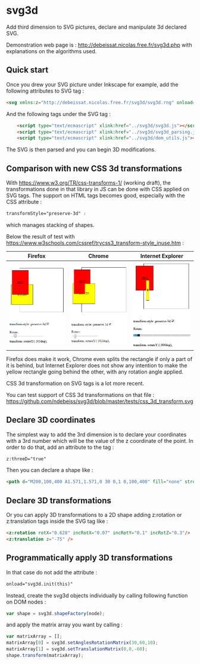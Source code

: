 # svg3d

Add third dimension to SVG pictures, declare and manipulate 3d declared SVG.

Demonstration web page is : http://debeissat.nicolas.free.fr/svg3d.php
with explanations on the algorithms used.

## Quick start

Once you drew your SVG picture under Inkscape for example, add the following attributes to SVG tag :

```HTML
<svg xmlns:z="http://debeissat.nicolas.free.fr/svg3d/svg3d.rng" onload="svg3d.init(this)">
```

And the following tags under the SVG tag :

```HTML
    <script type="text/ecmascript" xlink:href="../svg3d/svg3d.js"></script>
    <script type="text/ecmascript" xlink:href="../svg3d/svg3d_parsing.js"></script>
    <script type="text/ecmascript" xlink:href="../svg3d/dom_utils.js"></script>
```

The SVG is then parsed and you can begin 3D modifications.

## Comparison with new CSS 3d transformations

With https://www.w3.org/TR/css-transforms-1/ (working draft), the transformations done in that library in JS can be done with CSS applied on SVG tags.
The support on HTML tags becomes good, especially with the CSS attribute : 
```css
transformStyle="preserve-3d" :
```
which manages stacking of shapes.

Below the result of test with https://www.w3schools.com/cssref/trycss3_transform-style_inuse.htm :

| Firefox | Chrome | Internet Explorer |
| --- | --- | --- |
| ![preserve-3d on Firefox](https://github.com/ndebeiss/svg3d/blob/master/doc/Capture_firefox_preserve-3d.PNG "preserve-3d on Firefox") | ![preserve-3d on Chrome](https://github.com/ndebeiss/svg3d/blob/master/doc/Capture_chrome_preserve-3d.PNG "preserve-3d on Chrome") | ![preserve-3d on Internet Explorer](https://github.com/ndebeiss/svg3d/blob/master/doc/Capture_IE_preserve-3d.PNG "preserve-3d on Internet Explorer") |

Firefox does make it work, Chrome even splits the rectangle if only a part of it is behind, but Internet Explorer does not show any intention to make the yellow rectangle going behind the other, with any rotation angle applied.

CSS 3d transformation on SVG tags is a lot more recent.

You can test support of CSS 3d transformations on that file :
https://github.com/ndebeiss/svg3d/blob/master/tests/css_3d_transform.svg



## Declare 3D coordinates

The simplest way to add the 3rd dimension is to declare your coordinates with a 3rd number which will be the value of the z coordinate of the point.
In order to do that, add an attribute to the tag :

```HTML
z:threeD="true"
```

Then you can declare a shape like :

```HTML
<path d="M200,100,400 A1.571,1.571,0 30 0,1 0,100,400" fill="none" stroke="blue" stroke-width="5" z:threeD="true"/>
```

## Declare 3D transformations

Or you can apply 3D transformations to a 2D shape adding z:rotation or z:translation tags inside the SVG tag like :

```HTML
<z:rotation rotX="0.628" incRotX="0.07" incRotY="0.1" incRotZ="0.3"/>
<z:translation z="-75" />
```

## Programmatically apply 3D transformations

In that case do not add the attribute :

```HTML
onload="svg3d.init(this)"
```

Instead, create the svg3d objects individually by calling following function on DOM nodes :

```JavaScript
var shape = svg3d.shapeFactory(node);
```

and apply the matrix array you want by calling :

```JavaScript
var matrixArray = [];
matrixArray[0] = svg3d.setAnglesRotationMatrix(30,60,10);
matrixArray[1] = svg3d.setTranslationMatrix(0,0,-60);
shape.transform(matrixArray);
```


